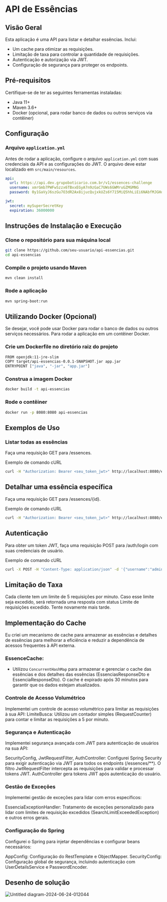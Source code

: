 # API de Essências

## Visão Geral

Esta aplicação é uma API para listar e detalhar essências. Inclui:

- Um cache para otimizar as requisições.
- Limitação de taxa para controlar a quantidade de requisições.
- Autenticação e autorização via JWT.
- Configuração de segurança para proteger os endpoints.

## Pré-requisitos

Certifique-se de ter as seguintes ferramentas instaladas:

- Java 11+
- Maven 3.6+
- Docker (opcional, para rodar banco de dados ou outros serviços via contêiner)

## Configuração

### Arquivo `application.yml`

Antes de rodar a aplicação, configure o arquivo `application.yml` com suas credenciais da API e as configurações do JWT. O arquivo deve estar localizado em `src/main/resources`.

```yaml
api:
  url: https://api.dev.grupoboticario.com.br/v1/essences-challenge
  username: xmrGmb7PWFwSzzx6TBxxEGyA7n9zGaC7UWs6GWMruGZMGMNG
  password: 0y1GaVyJ6szGu7O3dR2Ax8ijucQujxkUZs6Y715MiQ5hhLiEi6NAbfMJGHqpad96

jwt:
  secret: mySuperSecretKey
  expiration: 36000000
```
## Instruções de Instalação e Execução
### Clone o repositório para sua máquina local
```bash
git clone https://github.com/seu-usuario/api-essencias.git
cd api-essencias
```
### Compile o projeto usando Maven
```bash
mvn clean install
```
### Rode a aplicação
```bash
mvn spring-boot:run
```
## Utilizando Docker (Opcional)

Se desejar, você pode usar Docker para rodar o banco de dados ou outros serviços necessários. Para rodar a aplicação em um contêiner Docker.
### Crie um Dockerfile no diretório raiz do projeto

```bash
FROM openjdk:11-jre-slim
COPY target/api-essencias-0.0.1-SNAPSHOT.jar app.jar
ENTRYPOINT ["java", "-jar", "app.jar"]
```
### Construa a imagem Docker

```bash
docker build -t api-essencias
```
### Rode o contêiner

```bash
docker run -p 8080:8080 api-essencias
```

## Exemplos de Uso
### Listar todas as essências

Faça uma requisição GET para /essences.

Exemplo de comando cURL

```bash
curl -H "Authorization: Bearer <seu_token_jwt>" http://localhost:8080/essences
```
## Detalhar uma essência específica
Faça uma requisição GET para /essences/{id}.

Exemplo de comando cURL

```bash
curl -H "Authorization: Bearer <seu_token_jwt>" http://localhost:8080/essences/{id}
```

## Autenticação
Para obter um token JWT, faça uma requisição POST para /auth/login com suas credenciais de usuário.

Exemplo de comando cURL
```bash
curl -X POST -H "Content-Type: application/json" -d '{"username":"admin", "password":"password"}' http://localhost:8080/auth/login
```
## Limitação de Taxa
Cada cliente tem um limite de 5 requisições por minuto. Caso esse limite seja excedido, será retornada uma resposta com status Limite de requisições excedido. Tente novamente mais tarde.

## Implementação do Cache
Eu criei um mecanismo de cache para armazenar as essências e detalhes de essências para melhorar a eficiência e reduzir a dependência de acessos frequentes à API externa.

### EssenceCache:
- Utilizou `ConcurrentHashMap` para armazenar e gerenciar o cache das essências e dos detalhes das essências (EssenciasResponseDto e EssenciaResponseDto).
 O cache é expirado após 30 minutos para garantir que os dados estejam atualizados.

### Controle de Acesso Volumétrico
Implementei um controle de acesso volumétrico para limitar as requisições à sua API:
LimiteBusca: Utilizou um contador simples (RequestCounter) para contar e limitar as requisições a 5 por minuto.

### Segurança e Autenticação
Implementei segurança avançada com JWT para autenticação de usuários na sua API:

SecurityConfig, JwtRequestFilter, AuthController: Configurei Spring Security para exigir autenticação via JWT para todos os endpoints (/essences/**).
O filtro JwtRequestFilter intercepta as requisições para validar e processar tokens JWT. AuthController gera tokens JWT após autenticação do usuário.

### Gestão de Exceções
Implementei gestão de exceções para lidar com erros específicos:

EssenciaExceptionHandler: Tratamento de exceções personalizado para lidar com limites de requisição excedidos (SearchLimitExceededException) e outros erros gerais.

### Configuração do Spring
Configurei o Spring para injetar dependências e configurar beans necessários:

AppConfig: Configuração do RestTemplate e ObjectMapper.
SecurityConfig: Configuração global de segurança, incluindo autenticação com UserDetailsService e PasswordEncoder.


## Desenho de solução
![Untitled diagram-2024-06-24-012044](https://github.com/joanasara/API-de-Essencias-/assets/66474627/52142ea4-6e22-4a5d-b0c8-57cf226d284b)


